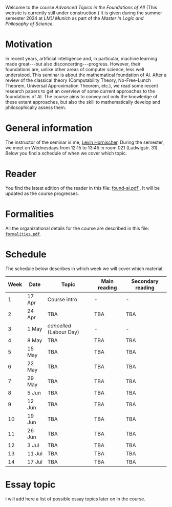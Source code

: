Welcome to the course _Advanced Topics in the Foundations of AI_! (This website is currently still under construction.) It is given during the summer semester 2024 at _LMU Munich_ as part of the _Master in Logic and Philosophy of Science_. 


# Motivation 

In recent years, artificial intelligence and, in particular, machine learning made great---but also disconcerting---progress. However, their foundations are, unlike other areas of computer science, less well understood. This seminar is about the mathematical foundation of AI. After a review of the classical theory (Computability Theory, No-Free-Lunch Theorem, Universal Approximation Theorem, etc.), we read some recent research papers to get an overview of some current approaches to the foundations of AI. The course aims to convey not only the knowledge of these extant approaches, but also the skill to mathematically develop and philosophically assess them.

# General information

The instructor of the seminar is me, [Levin Hornischer](https://www.mcmp.philosophie.uni-muenchen.de/people/faculty/hornischer_levin/index.html). During the semester, we meet on Wednesdays from 12:15 to 13:45 in room 021 (Ludwigstr. 31). Below you find a schedule of when we cover which topic. 

# Reader

You find the latest edition of the reader in this file: [found-ai.pdf`](found-ai.pdf). It will be updated as the course progresses.


# Formalities

All the organizational details for the course are described in this file: [`formalities.pdf`](formalities.pdf).


# Schedule

The schedule below describes in which week we will cover which material.

Week | Date | Topic | Main reading | Secondary reading 
---  | ---  | ---   | ---          | ---   
 1 | 17 Apr | Course intro | -  | - 
 2 | 24 Apr | TBA | TBA | TBA 
 3 | 1 May  | _cancelled_ (Labour Day) | - | - 
 4 | 8 May  | TBA | TBA | TBA 
 5 | 15 May | TBA | TBA | TBA 
 6 | 22 May | TBA | TBA | TBA 
 7 | 29 May | TBA | TBA | TBA
 8 | 5 Jun  | TBA | TBA | TBA 
 9 | 12 Jun | TBA | TBA | TBA 
10 | 19 Jun | TBA | TBA | TBA 
11 | 26 Jun | TBA | TBA | TBA 
12 | 3 Jul  | TBA | TBA | TBA 
13 | 11 Jul | TBA | TBA | TBA 
14 | 17 Jul | TBA | TBA | TBA 


# Essay topic

I will add here a list of possible essay topics later on in the course.
